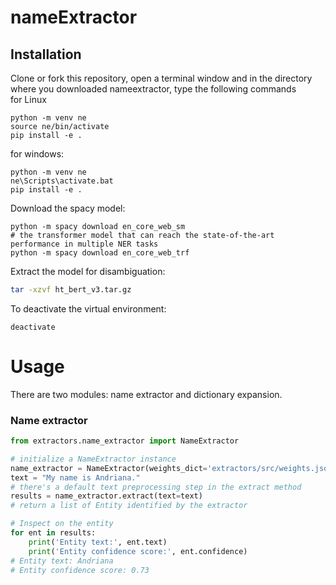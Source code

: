 # nameExtractor


## Installation
Clone or fork this repository, open a terminal window and in the directory where you downloaded nameextractor, type the following commands   
for Linux
```shell
python -m venv ne
source ne/bin/activate
pip install -e .
```  

for windows:
```shell
python -m venv ne
ne\Scripts\activate.bat
pip install -e .
```

Download the spacy model:
```
python -m spacy download en_core_web_sm
# the transformer model that can reach the state-of-the-art performance in multiple NER tasks
python -m spacy download en_core_web_trf
```

Extract the model for disambiguation:
```bash
tar -xzvf ht_bert_v3.tar.gz
```

To deactivate the virtual environment:
```
deactivate
```

# Usage
There are two modules: name extractor and dictionary expansion. 
### Name extractor
```python
from extractors.name_extractor import NameExtractor

# initialize a NameExtractor instance 
name_extractor = NameExtractor(weights_dict='extractors/src/weights.json')
text = "My name is Andriana."
# there's a default text preprocessing step in the extract method
results = name_extractor.extract(text=text)
# return a list of Entity identified by the extractor

# Inspect on the entity
for ent in results:
    print('Entity text:', ent.text)
    print('Entity confidence score:', ent.confidence)
# Entity text: Andriana
# Entity confidence score: 0.73
```
